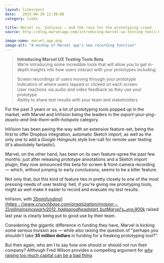 ```yaml
---
layout: links/post
date:   2015-04-28 12:38:00
category: links

title: Marvel vs. InVision — and the race for the prototyping crowd
source: http://blog.marvelapp.com/introducing-marvel-ux-testing-tools-beta/

image-name: marvel_app.png
image-alt: "A mockup of Marvel app's new recording function"
---
```


>**Introducing Marvel UX Testing Tools Beta**  
>We’re introducing some incredible tools that will allow you to get in-depth insights into how users interact with your prototypes including:
>  
>Screen recordings of users moving through your prototype  
>Indicators of where users tapped or clicked on each screen  
>User reactions via audio and video feedback as they use your prototype  
>Ability to share test results with your team and stakeholders  

For the past 3 years or so, a lot of prototyping tools popped up in the market, with Marvel and InVision being the leaders in the _export-your-png-assets-and-link-them-with-hotspots_ category. 

InVision has been paving the way with an extensive feature-set, being the first to offer Dropbox integration, automatic Sketch import, as well as the only one to add a _Google Hangouts_ style live-call for remote user testing (it's absolutely fantastic).

Marvel, on the other hand, has been on its own feature-spree the past few months: just after releasing prototype annotations and a Sketch import plugin, they now announced this beta for screen & front-camera recording — which, without jumping to early conclusions, seems to be a killer feature.

Not only that, but this kind of feature ties in pretty closely to one of the most pressing needs of user testing: hell, if you're giving me prototyping tools, might as well make it easier to record and evaluate my test results.

InVision, with [$35m in funding](https://www.crunchbase.com/organization/invision-2) rolling in since early 2012, had a good head start, but Marvel's _mere_ [$900k](https://www.crunchbase.com/organization/marvel) raised last year is clearly being put to good use by their team.

Considering the gigantic difference in funding they have, Marvel is kicking some serious Invision ass — while also raising the question of "perhaps you shouldn't take **35 million dollars** in funding for a freaking prototyping tool?".

But then again, who am I to say how one should or should not run their company? Although Fred Wilson provides a compelling argument for [why raising too much capital can be a bad thing](https://www.youtube.com/watch?v=yC_tjoQmf5g).
